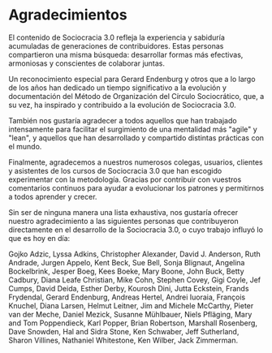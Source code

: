 # Agradecimientos

El contenido de Sociocracia 3.0 refleja la experiencia y sabiduría acumuladas de generaciones de contribuidores. Estas personas compartieron una misma búsqueda: desarrollar formas más efectivas, armoniosas y conscientes de colaborar juntas.

Un reconocimiento especial para Gerard Endenburg y otros que a lo largo de los años han dedicado un tiempo significativo a la evolución y documentación del Método de Organización del Círculo Sociocrático, que, a su vez, ha inspirado y contribuido a la evolución de Sociocracia 3.0.

También nos gustaría agradecer a todos aquellos que han trabajado intensamente para facilitar el surgimiento de una mentalidad más "agile" y "lean", y aquellos que han desarrollado y compartido distintas prácticas con el mundo.

Finalmente, agradecemos a nuestros numerosos colegas, usuarios, clientes y asistentes de los cursos de Sociocracia 3.0 que han escogido experimentar con la metodología. Gracias por contribuir con vuestros comentarios continuos para ayudar a evolucionar los patrones y permitirnos a todos aprender y crecer.

Sin ser de ninguna manera una lista exhaustiva, nos gustaría ofrecer nuestro agradecimiento a las siguientes personas que contribuyeron directamente en el desarrollo de la Sociocracia 3.0, o cuyo trabajo influyó lo que es hoy en día:

Gojko Adzic, Lyssa Adkins, Christopher Alexander, David J. Anderson, Ruth Andrade, Jurgen Appelo, Kent Beck, Sue Bell, Sonja Blignaut, Angelina Bockelbrink, Jesper Boeg, Kees Boeke, Mary Boone, John Buck, Betty Cadbury, Diana Leafe Christian, Mike Cohn, Stephen Covey, Gigi Coyle, Jef Cumps, David Deida, Esther Derby, Kourosh Dini, Jutta Eckstein, Frands Frydendal, Gerard Endenburg, Andreas Hertel, Andrei Iuoraia, François Knuchel, Diana Larsen, Helmut Leitner, Jim and Michele McCarthy, Pieter van der Meche, Daniel Mezick, Susanne Mühlbauer, Niels Pfläging, Mary and Tom Poppendieck, Karl Popper, Brian Robertson, Marshall Rosenberg, Dave Snowden, Hal and Sidra Stone, Ken Schwaber, Jeff Sutherland, Sharon Villines, Nathaniel Whitestone, Ken Wilber, Jack Zimmerman.